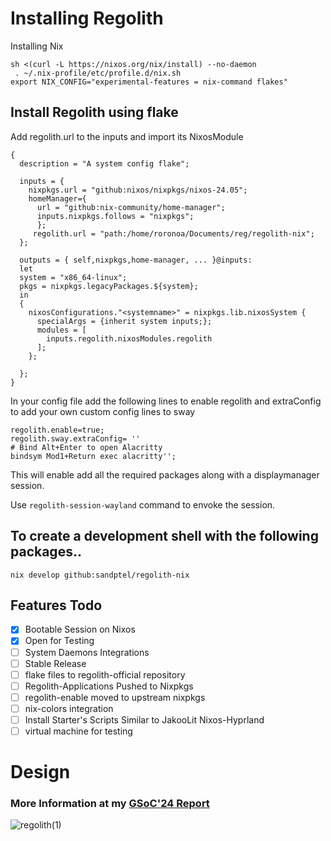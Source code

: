 # Installing Regolith
Installing Nix
```
sh <(curl -L https://nixos.org/nix/install) --no-daemon
 . ~/.nix-profile/etc/profile.d/nix.sh
export NIX_CONFIG="experimental-features = nix-command flakes"
```

## Install Regolith using flake
Add regolith.url to the inputs and import its NixosModule
```
{
  description = "A system config flake";

  inputs = {
    nixpkgs.url = "github:nixos/nixpkgs/nixos-24.05";
    homeManager={
      url = "github:nix-community/home-manager";
      inputs.nixpkgs.follows = "nixpkgs";
      };  
     regolith.url = "path:/home/roronoa/Documents/reg/regolith-nix";   
  };

  outputs = { self,nixpkgs,home-manager, ... }@inputs: 
  let 
  system = "x86_64-linux";
  pkgs = nixpkgs.legacyPackages.${system};
  in
  {
    nixosConfigurations."<systemname>" = nixpkgs.lib.nixosSystem {
      specialArgs = {inherit system inputs;};
      modules = [
        inputs.regolith.nixosModules.regolith
      ];
    };
    
  };
}

```

In your config file add the following lines to enable regolith and extraConfig to add your own custom config lines to sway

```
regolith.enable=true;
regolith.sway.extraConfig= ''
# Bind Alt+Enter to open Alacritty
bindsym Mod1+Return exec alacritty'';
```

This will enable add all the required packages along with a displaymanager session.

Use `regolith-session-wayland` command to envoke the session.

## To create a development shell with the following packages..

```nix develop github:sandptel/regolith-nix```


## Features Todo
- [x] Bootable Session on Nixos
- [x] Open for Testing
- [ ] System Daemons Integrations
- [ ] Stable Release
- [ ] flake files to regolith-official repository
- [ ] Regolith-Applications Pushed to Nixpkgs
- [ ] regolith-enable moved to upstream nixpkgs
- [ ] nix-colors integration
- [ ] Install Starter's Scripts Similar to JakooLit Nixos-Hyprland 
- [ ] virtual machine for testing 

# Design 
### More Information at my [GSoC'24 Report](https://github.com/sandptel/gsoc24 ) 
![regolith(1)](https://github.com/user-attachments/assets/4f152932-f4e2-41e8-8d8c-cd2e2d0e1a9a)


